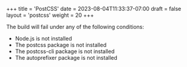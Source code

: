 +++
title = 'PostCSS'
date = 2023-08-04T11:33:37-07:00
draft = false
layout = 'postcss'
weight = 20
+++

The build will fail under any of the following conditions:

- Node.js is not installed
- The postcss package is not installed
- The postcss-cli package is not installed
- The autoprefixer package is not installed
